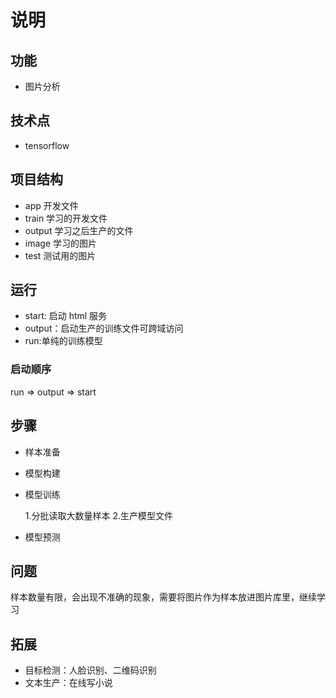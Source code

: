 # 说明

## 功能

- 图片分析

## 技术点

- tensorflow

## 项目结构

- app 开发文件
- train 学习的开发文件
- output 学习之后生产的文件
- image 学习的图片
- test 测试用的图片

## 运行

- start: 启动 html 服务
- output：启动生产的训练文件可跨域访问
- run:单纯的训练模型

### 启动顺序

run => output => start

## 步骤

- 样本准备
- 模型构建
- 模型训练

  1.分批读取大数量样本 2.生产模型文件

- 模型预测

## 问题

样本数量有限，会出现不准确的现象，需要将图片作为样本放进图片库里，继续学习

## 拓展

- 目标检测：人脸识别、二维码识别
- 文本生产：在线写小说
